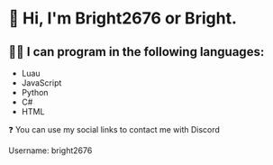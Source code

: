 # 👋 Hi, I'm Bright2676 or Bright.

## 🧑‍💻 I can program in the following languages:

- Luau
- JavaScript
- Python
- C#
- HTML

❓ You can use my social links to contact me with Discord

Username: bright2676
